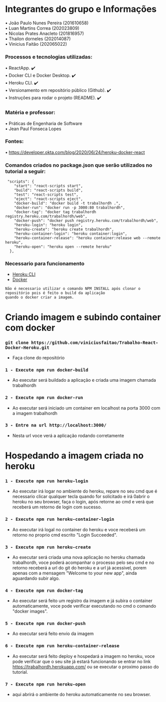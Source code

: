 # Integrantes do grupo e Informações
• João Paulo Nunes Pereira (201610658) <br/>
• Luan Martins Correa (202023809) <br/>
• Nicolas Prates Anacleto (201816957) <br/>
• Thailon dorneles (202014087) <br/>
• Vinicius Faitão (202065022) <br/>

### Processos e tecnologias utilizadas:
• ReactApp. :heavy_check_mark: <br/>
• Docker CLI e Docker Desktop. :heavy_check_mark: <br/>
• Heroku CLI. :heavy_check_mark: <br/>
• Versionamento em repositório público (Github). :heavy_check_mark: <br/>
• Instruções para rodar o projeto (README). :heavy_check_mark: <br/>

### Matéria e professor:
• Práticas de Engenharia de Software <br/>
• Jean Paul Fonseca Lopes

### Fontes:
• https://developer.okta.com/blog/2020/06/24/heroku-docker-react

### Comandos criados no package.json que serão utilizados no tutorial a seguir:

```
 "scripts": {
    "start": "react-scripts start",
    "build": "react-scripts build",
    "test": "react-scripts test",
    "eject": "react-scripts eject",
    "docker-build": "docker build -t trabalhordh .",
    "docker-run": "docker run -p 3000:80 trabalhordh",
    "docker-tag": "docker tag trabalhordh registry.heroku.com/trabalhordh/web",
    "docker-push": "docker push registry.heroku.com/trabalhordh/web",
    "heroku-login": "heroku login",
    "heroku-create": "heroku create trabalhordh",
    "heroku-container-login": "heroku container:login",
    "heroku-container-release": "heroku container:release web --remote heroku",
    "heroku-open": "heroku open --remote heroku"
  },
```

### Necessario para funcionamento
- <a href=“https://devcenter.heroku.com/articles/heroku-cli#download-and-install“>Heroku CLI</a>
- <a href=“https://docs.docker.com/get-docker/“>Docker</a>


```
Não é necessario utilizar o comando NPM INSTALL após clonar o repositório pois é feito o build da aplicação 
quando o docker criar a imagem. 
```

# Criando imagem e subindo container com docker

### `git clone https://github.com/viniciusfaitao/Trabalho-React-Docker-Heroku.git`
- Faça clone do repositório

### `1 - Execute npm run docker-build`
- Ao executar será buildado a aplicação e criada uma imagem chamada trabalhordh

### `2 - Execute npm run docker-run`
- Ao executar será iniciado um container em localhost na porta 3000 com a imagem trabalhordh

### `3 - Entre na url http://localhost:3000/`
- Nesta url voce verá a aplicação rodando corretamente


# Hospedando a imagem criada no heroku


### `1 - Execute npm run heroku-login`
- Ao executar irá logar no ambiente do heroku, repare no seu cmd que é necessario clicar qualquer tecla quando for solicitado e irá 0abrir o heroku no seu browser, faça o login, após retorne ao cmd e verá que receberá um retorno de login com sucesso.

### `2 - Execute npm run heroku-container-login`
- Ao executar irá logal no container do heroku e voce receberá um retorno no proprio cmd escrito "Login Succeeded".

### `3 - Execute npm run heroku-create`
- Ao executar será criada uma nova aplicação no heroku chamada trabalhordh, voce poderá acompanhar o processo pelo seu cmd e no retorno receberá a url do git do heroku e a url já acessivel, porem apenas com a mensagem "Welcome to your new app", ainda aguardando subir algo.

### `4 - Execute npm run docker-tag`
- Ao executar será feito um registro da imagem e já subira o container automaticamente, voce pode verificar executando no cmd o comando "docker images".

### `5 - Execute npm run docker-push`
- Ao executar será feito envio da imagem

### `6 - Execute npm run heroku-container-release`
- Ao executar será feito deploy e hospedará a imagem no heroku, voce pode verificar que o seu site já estará funcionando se entrar no link https://trabalhordh.herokuapp.com/ ou se executar o proximo passo do tutorial.

### `7 - Execute npm run heroku-open`
- aqui abrirá o ambiente do heroku automaticamente no seu browser.
